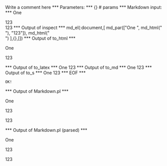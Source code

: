 Write a comment here
*** Parameters: ***
{} # params 
*** Markdown input: ***
One
<div></div>123

<div></div>123
*** Output of inspect ***
md_el(:document,[
	md_par(["One ", md_html("<div></div>"), "123"]),
	md_html("<div></div>")
],{},[])
*** Output of to_html ***
<p>One <div />123</p>
<div />
*** Output of to_latex ***
One 123
*** Output of to_md ***
One 123
*** Output of to_s ***
One 123
*** EOF ***



	OK!



*** Output of Markdown.pl ***
<p>One
<div></div>123</p>

<p><div></div>123</p>

*** Output of Markdown.pl (parsed) ***
<div>
 <p>
  One 
  <div/>
  123
 </p>
 <p>
  <div/>
  123
 </p>
</div>